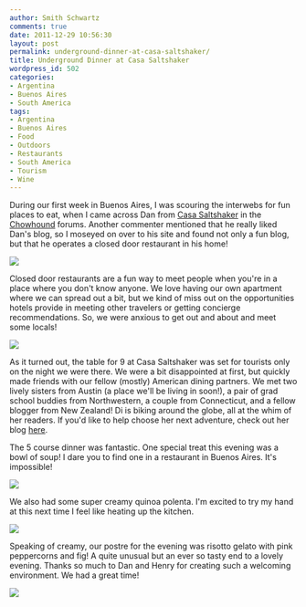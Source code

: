 ```yaml
---
author: Smith Schwartz
comments: true
date: 2011-12-29 10:56:30
layout: post
permalink: underground-dinner-at-casa-saltshaker/
title: Underground Dinner at Casa Saltshaker
wordpress_id: 502
categories:
- Argentina
- Buenos Aires
- South America
tags:
- Argentina
- Buenos Aires
- Food
- Outdoors
- Restaurants
- South America
- Tourism
- Wine
---
```


During our first week in Buenos Aires, I was scouring the interwebs for fun places to eat, when I came across Dan from [Casa Saltshaker](http://www.casasaltshaker.com/indexen.htm) in the [Chowhound](http://chowhound.chow.com/boards) forums. Another commenter mentioned that he really liked Dan's blog, so I moseyed on over to his site and found not only a fun blog, but that he operates a closed door restaurant in his home!

![](http://schwartzography.com/wp-content/uploads/2011/12/IMG_5404.jpg)

Closed door restaurants are a fun way to meet people when you're in a place where you don't know anyone. We love having our own apartment where we can spread out a bit, but we kind of miss out on the opportunities hotels provide in meeting other travelers or getting concierge recommendations. So, we were anxious to get out and about and meet some locals!

![](http://schwartzography.com/wp-content/uploads/2011/12/IMG_5411.jpg)

As it turned out, the table for 9 at Casa Saltshaker was set for tourists only on the night we were there. We were a bit disappointed at first, but quickly made friends with our fellow (mostly) American dining partners. We met two lively sisters from Austin (a place we'll be living in soon!), a pair of grad school buddies from Northwestern, a couple from Connecticut, and a fellow blogger from New Zealand! Di is biking around the globe, all at the whim of her readers. If you'd like to help choose her next adventure, check out her blog [here](http://www.indianajune.com/).

The 5 course dinner was fantastic. One special treat this evening was a bowl of soup! I dare you to find one in a restaurant in Buenos Aires. It's impossible!

![](http://schwartzography.com/wp-content/uploads/2011/12/IMG_5410.jpg)

We also had some super creamy quinoa polenta. I'm excited to try my hand at this next time I feel like heating up the kitchen. 

![](http://schwartzography.com/wp-content/uploads/2011/12/IMG_5423.jpg)

Speaking of creamy, our postre for the evening was risotto gelato with pink peppercorns and fig! A quite unusual but an ever so tasty end to a lovely evening. Thanks so much to Dan and Henry for creating such a welcoming environment. We had a great time!

![](http://schwartzography.com/wp-content/uploads/2011/12/IMG_5433.jpg)
  



